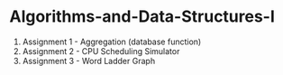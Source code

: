 # Algorithms-and-Data-Structures-I
1. Assignment 1 - Aggregation (database function)
2. Assignment 2 - CPU Scheduling Simulator
3. Assignment 3 - Word Ladder Graph
